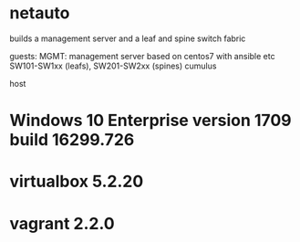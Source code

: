 # netauto

builds a management server and a leaf and spine switch fabric

guests:
MGMT: management server based on centos7 with ansible etc
SW101-SW1xx (leafs), SW201-SW2xx (spines) cumulus

host
# Windows 10 Enterprise version 1709 build 16299.726
# virtualbox 5.2.20
# vagrant 2.2.0



